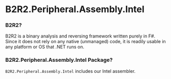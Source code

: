 # B2R2.Peripheral.Assembly.Intel

### B2R2?

B2R2 is a binary analysis and reversing framework written purely in F#. Since it
does not rely on any native (unmanaged) code, it is readily usable in any
platform or OS that .NET runs on.

### B2R2.Peripheral.Assembly.Intel Package?

`B2R2.Peripheral.Assembly.Intel` includes our Intel assembler.
